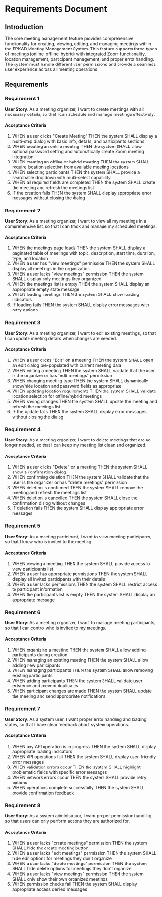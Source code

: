 # Requirements Document

## Introduction

The core meeting management feature provides comprehensive functionality for creating, viewing, editing, and managing meetings within the BPKAD Meeting Management System. This feature supports three types of meetings (online, offline, hybrid) with integrated Zoom functionality, location management, participant management, and proper error handling. The system must handle different user permissions and provide a seamless user experience across all meeting operations.

## Requirements

### Requirement 1

**User Story:** As a meeting organizer, I want to create meetings with all necessary details, so that I can schedule and manage meetings effectively.

#### Acceptance Criteria

1. WHEN a user clicks "Create Meeting" THEN the system SHALL display a multi-step dialog with basic info, details, and participants sections
2. WHEN creating an online meeting THEN the system SHALL allow optional password setting and automatically create Zoom meeting integration
3. WHEN creating an offline or hybrid meeting THEN the system SHALL require location selection from available meeting locations
4. WHEN selecting participants THEN the system SHALL provide a searchable dropdown with multi-select capability
5. WHEN all required fields are completed THEN the system SHALL create the meeting and refresh the meetings list
6. IF the creation fails THEN the system SHALL display appropriate error messages without closing the dialog

### Requirement 2

**User Story:** As a meeting organizer, I want to view all my meetings in a comprehensive list, so that I can track and manage my scheduled meetings.

#### Acceptance Criteria

1. WHEN the meetings page loads THEN the system SHALL display a paginated table of meetings with topic, description, start time, duration, type, and location
2. WHEN a user has "view meetings" permission THEN the system SHALL display all meetings in the organization
3. WHEN a user lacks "view meetings" permission THEN the system SHALL display only meetings they organized
4. WHEN the meetings list is empty THEN the system SHALL display an appropriate empty state message
5. WHEN loading meetings THEN the system SHALL show loading indicators
6. IF loading fails THEN the system SHALL display error messages with retry options

### Requirement 3

**User Story:** As a meeting organizer, I want to edit existing meetings, so that I can update meeting details when changes are needed.

#### Acceptance Criteria

1. WHEN a user clicks "Edit" on a meeting THEN the system SHALL open an edit dialog pre-populated with current meeting data
2. WHEN editing a meeting THEN the system SHALL validate that the user is the organizer or has "edit meetings" permission
3. WHEN changing meeting type THEN the system SHALL dynamically show/hide location and password fields as appropriate
4. WHEN updating location requirements THEN the system SHALL validate location selection for offline/hybrid meetings
5. WHEN saving changes THEN the system SHALL update the meeting and refresh the meetings list
6. IF the update fails THEN the system SHALL display error messages without closing the dialog

### Requirement 4

**User Story:** As a meeting organizer, I want to delete meetings that are no longer needed, so that I can keep my meeting list clean and organized.

#### Acceptance Criteria

1. WHEN a user clicks "Delete" on a meeting THEN the system SHALL show a confirmation dialog
2. WHEN confirming deletion THEN the system SHALL validate that the user is the organizer or has "delete meetings" permission
3. WHEN deletion is confirmed THEN the system SHALL remove the meeting and refresh the meetings list
4. WHEN deletion is cancelled THEN the system SHALL close the confirmation dialog without changes
5. IF deletion fails THEN the system SHALL display appropriate error messages

### Requirement 5

**User Story:** As a meeting participant, I want to view meeting participants, so that I know who is invited to the meeting.

#### Acceptance Criteria

1. WHEN viewing a meeting THEN the system SHALL provide access to view participants list
2. WHEN a user has appropriate permissions THEN the system SHALL display all invited participants with their details
3. WHEN a user lacks permissions THEN the system SHALL restrict access to participant information
4. WHEN the participants list is empty THEN the system SHALL display an appropriate message

### Requirement 6

**User Story:** As a meeting organizer, I want to manage meeting participants, so that I can control who is invited to my meetings.

#### Acceptance Criteria

1. WHEN organizing a meeting THEN the system SHALL allow adding participants during creation
2. WHEN managing an existing meeting THEN the system SHALL allow adding new participants
3. WHEN managing participants THEN the system SHALL allow removing existing participants
4. WHEN adding participants THEN the system SHALL validate user existence and prevent duplicates
5. WHEN participant changes are made THEN the system SHALL update the meeting and send appropriate notifications

### Requirement 7

**User Story:** As a system user, I want proper error handling and loading states, so that I have clear feedback about system operations.

#### Acceptance Criteria

1. WHEN any API operation is in progress THEN the system SHALL display appropriate loading indicators
2. WHEN API operations fail THEN the system SHALL display user-friendly error messages
3. WHEN validation errors occur THEN the system SHALL highlight problematic fields with specific error messages
4. WHEN network errors occur THEN the system SHALL provide retry options
5. WHEN operations complete successfully THEN the system SHALL provide confirmation feedback

### Requirement 8

**User Story:** As a system administrator, I want proper permission handling, so that users can only perform actions they are authorized for.

#### Acceptance Criteria

1. WHEN a user lacks "create meetings" permission THEN the system SHALL hide the create meeting button
2. WHEN a user lacks "edit meetings" permission THEN the system SHALL hide edit options for meetings they don't organize
3. WHEN a user lacks "delete meetings" permission THEN the system SHALL hide delete options for meetings they don't organize
4. WHEN a user lacks "view meetings" permission THEN the system SHALL only show their own organized meetings
5. WHEN permission checks fail THEN the system SHALL display appropriate access denied messages
